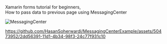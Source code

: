 Xamarin forms tutorial for beginners, 		
How to pass data to previous page using MessagingCenter  

![MessagingCenter](https://github.com/HasanSoherwardi/MessagingCenterExample/assets/50473952/3575ae41-1bcc-4525-ab9d-04f8e97e2c12)


https://github.com/HasanSoherwardi/MessagingCenterExample/assets/50473952/2dd56391-11d1-4b34-98f3-24c77f931c10

